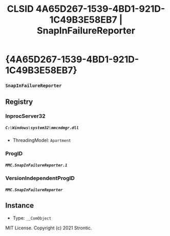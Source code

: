 ﻿---
title: "CLSID 4A65D267-1539-4BD1-921D-1C49B3E58EB7 | SnapInFailureReporter"
excerpt: What is COM-Object CLSID 4A65D267-1539-4BD1-921D-1C49B3E58EB7?
---

# {4A65D267-1539-4BD1-921D-1C49B3E58EB7}

### `SnapInFailureReporter`

## Registry


### InprocServer32

##### `C:\Windows\system32\mmcndmgr.dll`
* ThreadingModel: `Apartment`

### ProgID

##### `MMC.SnapInFailureReporter.1`

### VersionIndependentProgID

##### `MMC.SnapInFailureReporter`

## Instance

* Type: `__ComObject`

MIT License. Copyright (c) 2021 Strontic.



